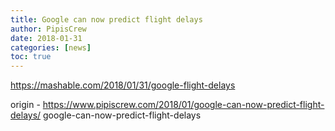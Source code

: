 ```yaml
---
title: Google can now predict flight delays
author: PipisCrew
date: 2018-01-31
categories: [news]
toc: true
---
```


https://mashable.com/2018/01/31/google-flight-delays

origin - https://www.pipiscrew.com/2018/01/google-can-now-predict-flight-delays/ google-can-now-predict-flight-delays